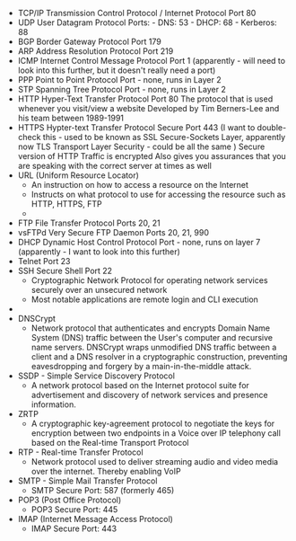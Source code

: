 - TCP/IP
	  Transmission Control Protocol / Internet Protocol
	  Port 80
- UDP
  User Datagram Protocol
  Ports:
	  - DNS: 53
	  - DHCP: 68
	  - Kerberos: 88
- BGP
  Border Gateway Protocol
  Port 179
- ARP
  Address Resolution Protocol
  Port 219
- ICMP
  Internet Control Message Protocol
  Port 1 (apparently - will need to look into this further, but it doesn't really need a port)
- PPP
  Point to Point Protocol
  Port - none, runs in Layer 2
- STP
  Spanning Tree Protocol
  Port - none, runs in Layer 2
- HTTP
	  Hyper-Text Transfer Protocol
	  Port 80
	  The protocol that is used whenever you visit/view a website
	  Developed by Tim Berners-Lee and his team between 1989-1991
- HTTPS
	  Hypter-text Transfer Protocol Secure
	  Port 443 (I want to double-check this - used to be known as SSL Secure-Sockets Layer, apparently now TLS Transport Layer Security - could be all the same )
	  Secure version of HTTP
	  Traffic is encrypted
	  Also gives you assurances that you are speaking with the correct server at times as well
- URL (Uniform Resource Locator)
	- An instruction on how to access a resource on the Internet
	- Instructs on what protocol to use for accessing the resource such as HTTP, HTTPS, FTP 
	- 
- FTP
  File Transfer Protocol
  Ports 20, 21
- vsFTPd
  Very Secure FTP Daemon
  Ports 20, 21, 990
- DHCP
  Dynamic Host Control Protocol
  Port - none, runs on layer 7 (apparently - I want to look into this further)
- Telnet
  Port 23
- SSH Secure Shell
  Port 22
	- Cryptographic Network Protocol for operating network services securely over an unsecured network
	- Most notable applications are remote login and CLI execution
- 
- DNSCrypt
	- Network protocol that authenticates and encrypts Domain Name System (DNS) traffic between the User's computer and recursive name servers. DNSCrypt wraps unmodified DNS traffic between a client and a DNS resolver in a cryptographic construction, preventing eavesdropping and forgery by a main-in-the-middle attack.
- SSDP - Simple Service Discovery Protocol
	- A network protocol based on the Internet protocol suite for advertisement and discovery of network services and presence information. 
- ZRTP
	- A cryptographic key-agreement protocol to negotiate the keys for encryption between two endpoints in a Voice over IP telephony call based on the Real-time Transport Protocol
- RTP - Real-time Transfer Protocol
	- Network protocol used to deliver streaming audio and video media over the internet. Thereby enabling VoIP
- SMTP - Simple Mail Transfer Protocol
	- SMTP Secure Port: 587 (formerly 465)
- POP3 (Post Office Protocol)
	- POP3 Secure Port: 445
- IMAP (Internet Message Access Protocol)
	- IMAP Secure Port: 443